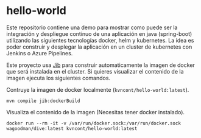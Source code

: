 # hello-world
Este repositorio contiene una demo para mostrar como puede ser la integración y despliegue continuo de una aplicación en java (spring-boot) utilizando las siguientes tecnologías docker, helm y kubernetes. La idea es poder construir y desplegar la aplicación en un cluster de kubernetes con Jenkins o Azure Pipelines.

Este proyecto usa [Jib](https://github.com/GoogleContainerTools/jib) para construir automaticamente la imagen de docker que será instalada en el cluster. Si quieres visualizar el contenido de la imagen ejecuta los siguientes comandos.

Contruye la imagen de docker localmente (`kvncont/hello-world:latest`).
```
mvn compile jib:dockerBuild
```
Visualiza el contenido de la imagen (Necesitas tener docker instalado).
```
docker run --rm -it -v /var/run/docker.sock:/var/run/docker.sock wagoodman/dive:latest kvncont/hello-world:latest
```